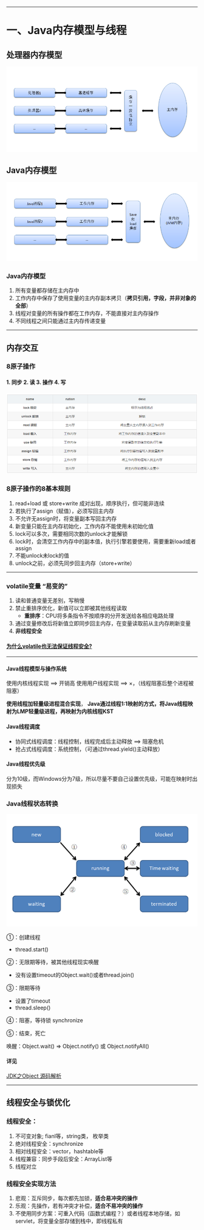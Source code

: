 ------------------------------------------------------------------------------------------------------------------------------------------------
# 一、Java内存模型与线程
## 处理器内存模型
![处理器内存模型](images/处理器内存模型.png)

## Java内存模型
![Java内存模型](images/线程内存模型.png) 

### Java内存模型
1. 所有变量都存储在主内存中
2. 工作内存中保存了使用变量的主内存副本拷贝（**拷贝引用，字段，并非对象的全部**）
3. 线程对变量的所有操作都在工作内存，不能直接对主内存操作
4. 不同线程之间只能通过主内存传递变量

---------------------------------------------------------------------------------------------------------
## 内存交互
### 8原子操作
#### 1. 同步 2. 读 3. 操作 4. 写

![原子操作](images/原子操作.png)


### 8原子操作的8基本规则
1. read+load 或 store+write 成对出现，顺序执行，但可能非连续
2. 若执行了assign（赋值），必须写回主内存
3. 不允许无assign时，将变量副本写回主内存
4. 新变量只能在主内存初始化，工作内存不能使用未初始化值
5. lock可以多次，需要相同次数的unlock才能解锁
6. lock时，会清空工作内存中的副本值，执行引擎若要使用，需要重新load或者assign
7. 不能unlock未lock的值
8. unlock之前，必须先同步回主内存（store+write）

--------------------------------------------------------
### volatile变量 “易变的”
1. 读和普通变量无差别，写稍慢
2. 禁止重排序优化，新值可以立即被其他线程读取
	* **重排序**：CPU将多条指令不按顺序的分开发送给各相应电路处理
3. 通过变量修改后将新值立即同步回主内存，在变量读取前从主内存刷新变量
4. **非线程安全**


#### [为什么volatile也无法保证线程安全?](https://zhuanlan.zhihu.com/p/44518376)

------------------------------------------------------------
#### Java线程模型与操作系统
使用内核线程实现 ==> 开销高
使用用户线程实现 ==> ×，（线程阻塞后整个进程被阻塞）

**使用线程加轻量级进程混合实现**，
**Java通过线程1:1映射的方式，将Java线程映射为LMP轻量级进程，再映射为内核线程KST**

#### Java线程调度
* 协同式线程调度：线程控制，线程完成后主动释放 ==> 阻塞危机
* 抢占式线程调度：系统控制，（可通过thread.yield()主动释放）

#### Java线程优先级
分为10级，而Windows分为7级，所以尽量不要自己设置优先级，可能在映射时出现损失

### Java线程状态转换

![状态切换](images/线程状态转换.png)

①：创建线程

* thread.start()
 
②：无限期等待，被其他线程现实唤醒

* 没有设置timeout的Object.wait()或者thread.join()

③：限期等待

* 设置了timeout
* thread.sleep()

④：阻塞，等待锁 synchronize

⑤：结束，死亡

唤醒：Object.wait() ⇒ Object.notify() 或 Object.notifyAll()
#### 详见 
[JDK之Object 源码解析](../jdk/lang/Object.md)

---------------------------------------------------------------------
## 线程安全与锁优化
### 线程安全：
1. 不可变对象; fianl等，string类， 枚举类
2. 绝对线程安全：synchronize
3. 相对线程安全：vector，hashtable等
4. 线程兼容：同步手段后安全：ArrayList等
5. 线程对立

### 线程安全实现方法
1. 悲观：互斥同步，每次都先加锁，**适合易冲突的操作**
2. 乐观：先操作，若有冲突才补偿，**适合不易冲突的操作**
3. 不使用同步方案：可重入代码（函数式编程？）或者线程本地存储，如servlet，将变量全部存储到栈中，即线程私有